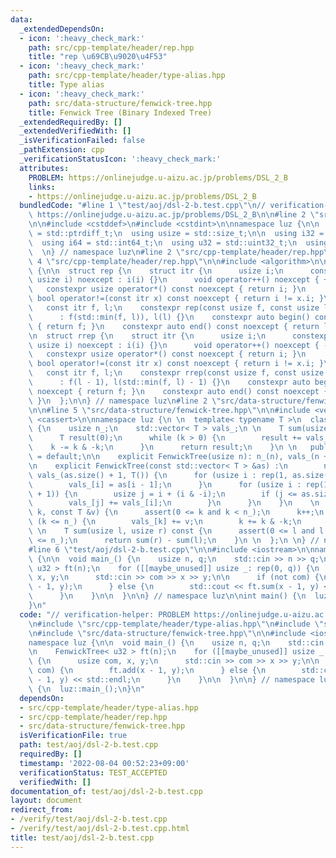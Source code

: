 ```yaml
---
data:
  _extendedDependsOn:
  - icon: ':heavy_check_mark:'
    path: src/cpp-template/header/rep.hpp
    title: "rep \u69CB\u9020\u4F53"
  - icon: ':heavy_check_mark:'
    path: src/cpp-template/header/type-alias.hpp
    title: Type alias
  - icon: ':heavy_check_mark:'
    path: src/data-structure/fenwick-tree.hpp
    title: Fenwick Tree (Binary Indexed Tree)
  _extendedRequiredBy: []
  _extendedVerifiedWith: []
  _isVerificationFailed: false
  _pathExtension: cpp
  _verificationStatusIcon: ':heavy_check_mark:'
  attributes:
    PROBLEM: https://onlinejudge.u-aizu.ac.jp/problems/DSL_2_B
    links:
    - https://onlinejudge.u-aizu.ac.jp/problems/DSL_2_B
  bundledCode: "#line 1 \"test/aoj/dsl-2-b.test.cpp\"\n// verification-helper: PROBLEM\
    \ https://onlinejudge.u-aizu.ac.jp/problems/DSL_2_B\n\n#line 2 \"src/cpp-template/header/type-alias.hpp\"\
    \n\n#include <cstddef>\n#include <cstdint>\n\nnamespace luz {\n\n  using isize\
    \ = std::ptrdiff_t;\n  using usize = std::size_t;\n\n  using i32 = std::int32_t;\n\
    \  using i64 = std::int64_t;\n  using u32 = std::uint32_t;\n  using u64 = std::uint64_t;\n\
    \  \n} // namespace luz\n#line 2 \"src/cpp-template/header/rep.hpp\"\n\n#line\
    \ 4 \"src/cpp-template/header/rep.hpp\"\n\n#include <algorithm>\n\nnamespace luz\
    \ {\n\n  struct rep {\n    struct itr {\n      usize i;\n      constexpr itr(const\
    \ usize i) noexcept : i(i) {}\n      void operator++() noexcept { ++i; }\n   \
    \   constexpr usize operator*() const noexcept { return i; }\n      constexpr\
    \ bool operator!=(const itr x) const noexcept { return i != x.i; }\n    };\n \
    \   const itr f, l;\n    constexpr rep(const usize f, const usize l) noexcept\n\
    \      : f(std::min(f, l)), l(l) {}\n    constexpr auto begin() const noexcept\
    \ { return f; }\n    constexpr auto end() const noexcept { return l; }\n  };\n\
    \n  struct rrep {\n    struct itr {\n      usize i;\n      constexpr itr(const\
    \ usize i) noexcept : i(i) {}\n      void operator++() noexcept { --i; }\n   \
    \   constexpr usize operator*() const noexcept { return i; }\n      constexpr\
    \ bool operator!=(const itr x) const noexcept { return i != x.i; }\n    };\n \
    \   const itr f, l;\n    constexpr rrep(const usize f, const usize l) noexcept\n\
    \      : f(l - 1), l(std::min(f, l) - 1) {}\n    constexpr auto begin() const\
    \ noexcept { return f; }\n    constexpr auto end() const noexcept { return l;\
    \ }\n  };\n\n} // namespace luz\n#line 2 \"src/data-structure/fenwick-tree.hpp\"\
    \n\n#line 5 \"src/data-structure/fenwick-tree.hpp\"\n\n#include <vector>\n#include\
    \ <cassert>\n\nnamespace luz {\n \n  template< typename T >\n  class FenwickTree\
    \ {\n    usize n_;\n    std::vector< T > vals_;\n \n    T sum(usize k) const {\n\
    \      T result(0);\n      while (k > 0) {\n        result += vals_[k];\n    \
    \    k -= k & -k;\n      }\n      return result;\n    }\n \n   public:\n    FenwickTree()\
    \ = default;\n\n    explicit FenwickTree(usize n): n_(n), vals_(n + 1, T()) {}\n\
    \n    explicit FenwickTree(const std::vector< T > &as) :\n        n_(as.size()),\
    \ vals_(as.size() + 1, T()) {\n      for (usize i : rep(1, as.size() + 1)) {\n\
    \        vals_[i] = as[i - 1];\n      }\n      for (usize i : rep(1, as.size()\
    \ + 1)) {\n        usize j = i + (i & -i);\n        if (j <= as.size()) {\n  \
    \        vals_[j] += vals_[i];\n        }\n      }\n    }\n    \n    void add(usize\
    \ k, const T &v) {\n      assert(0 <= k and k < n_);\n      k++;\n      while\
    \ (k <= n_) {\n        vals_[k] += v;\n        k += k & -k;\n      }\n    }\n\
    \ \n    T sum(usize l, usize r) const {\n      assert(0 <= l and l <= r and r\
    \ <= n_);\n      return sum(r) - sum(l);\n    }\n \n  };\n \n} // namespace luz\n\
    #line 6 \"test/aoj/dsl-2-b.test.cpp\"\n\n#include <iostream>\n\nnamespace luz\
    \ {\n\n  void main_() {\n    usize n, q;\n    std::cin >> n >> q;\n\n    FenwickTree<\
    \ u32 > ft(n);\n    for ([[maybe_unused]] usize _: rep(0, q)) {\n      usize com,\
    \ x, y;\n      std::cin >> com >> x >> y;\n\n      if (not com) {\n        ft.add(x\
    \ - 1, y);\n      } else {\n        std::cout << ft.sum(x - 1, y) << std::endl;\n\
    \      }\n    }\n\n  }\n\n} // namespace luz\n\nint main() {\n  luz::main_();\n\
    }\n"
  code: "// verification-helper: PROBLEM https://onlinejudge.u-aizu.ac.jp/problems/DSL_2_B\n\
    \n#include \"src/cpp-template/header/type-alias.hpp\"\n#include \"src/cpp-template/header/rep.hpp\"\
    \n#include \"src/data-structure/fenwick-tree.hpp\"\n\n#include <iostream>\n\n\
    namespace luz {\n\n  void main_() {\n    usize n, q;\n    std::cin >> n >> q;\n\
    \n    FenwickTree< u32 > ft(n);\n    for ([[maybe_unused]] usize _: rep(0, q))\
    \ {\n      usize com, x, y;\n      std::cin >> com >> x >> y;\n\n      if (not\
    \ com) {\n        ft.add(x - 1, y);\n      } else {\n        std::cout << ft.sum(x\
    \ - 1, y) << std::endl;\n      }\n    }\n\n  }\n\n} // namespace luz\n\nint main()\
    \ {\n  luz::main_();\n}\n"
  dependsOn:
  - src/cpp-template/header/type-alias.hpp
  - src/cpp-template/header/rep.hpp
  - src/data-structure/fenwick-tree.hpp
  isVerificationFile: true
  path: test/aoj/dsl-2-b.test.cpp
  requiredBy: []
  timestamp: '2022-08-04 00:52:23+09:00'
  verificationStatus: TEST_ACCEPTED
  verifiedWith: []
documentation_of: test/aoj/dsl-2-b.test.cpp
layout: document
redirect_from:
- /verify/test/aoj/dsl-2-b.test.cpp
- /verify/test/aoj/dsl-2-b.test.cpp.html
title: test/aoj/dsl-2-b.test.cpp
---
```


